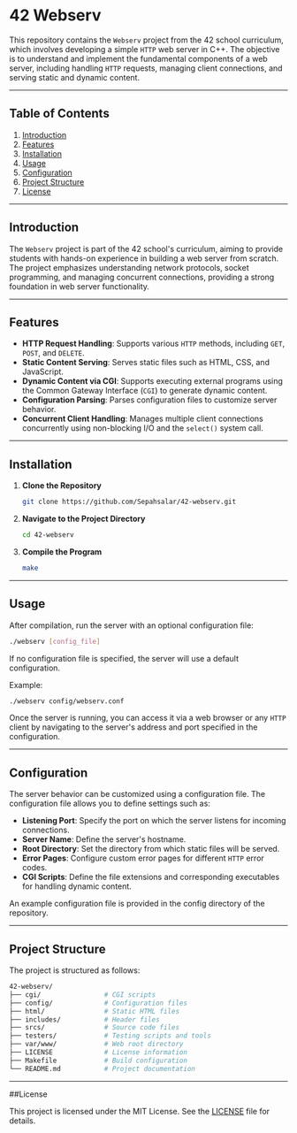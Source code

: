 # 42 Webserv

This repository contains the `Webserv` project from the 42 school curriculum, which involves developing a simple `HTTP` web server in C++. The objective is to understand and implement the fundamental components of a web server, including handling `HTTP` requests, managing client connections, and serving static and dynamic content.

---

## Table of Contents

1. [Introduction](#introduction)
2. [Features](#features)
3. [Installation](#installation)
4. [Usage](#usage)
5. [Configuration](#configuration)
6. [Project Structure](#project-structure)
7. [License](#license)

---

## Introduction

The `Webserv` project is part of the 42 school's curriculum, aiming to provide students with hands-on experience in building a web server from scratch. The project emphasizes understanding network protocols, socket programming, and managing concurrent connections, providing a strong foundation in web server functionality.

---

## Features

- **HTTP Request Handling**: Supports various `HTTP` methods, including `GET`, `POST`, and `DELETE`.
- **Static Content Serving**: Serves static files such as HTML, CSS, and JavaScript.
- **Dynamic Content via CGI**: Supports executing external programs using the Common Gateway Interface (`CGI`) to generate dynamic content.
- **Configuration Parsing**: Parses configuration files to customize server behavior.
- **Concurrent Client Handling**: Manages multiple client connections concurrently using non-blocking I/O and the `select()` system call.

---

## Installation

1. **Clone the Repository**

	```bash
	git clone https://github.com/Sepahsalar/42-webserv.git
	```

2. **Navigate to the Project Directory**

	```bash
	cd 42-webserv
	```

3. **Compile the Program**

	```bash
	make
	```

---

## Usage
After compilation, run the server with an optional configuration file:

```bash
./webserv [config_file]
```

If no configuration file is specified, the server will use a default configuration.

Example:

```bash
./webserv config/webserv.conf
```

Once the server is running, you can access it via a web browser or any `HTTP` client by navigating to the server's address and port specified in the configuration.

---

## Configuration

The server behavior can be customized using a configuration file. The configuration file allows you to define settings such as:

- **Listening Port**: Specify the port on which the server listens for incoming connections.
- **Server Name**: Define the server's hostname.
- **Root Directory**: Set the directory from which static files will be served.
- **Error Pages**: Configure custom error pages for different `HTTP` error codes.
- **CGI Scripts**: Define the file extensions and corresponding executables for handling dynamic content.

An example configuration file is provided in the config directory of the repository.

---

## Project Structure

The project is structured as follows:

```bash
42-webserv/
├── cgi/                # CGI scripts
├── config/             # Configuration files
├── html/               # Static HTML files
├── includes/           # Header files
├── srcs/               # Source code files
├── testers/            # Testing scripts and tools
├── var/www/            # Web root directory
├── LICENSE             # License information
├── Makefile            # Build configuration
└── README.md           # Project documentation
```

---

##License

This project is licensed under the MIT License. See the [LICENSE](https://github.com/Sepahsalar/42-webserv/blob/main/LICENSE) file for details.
